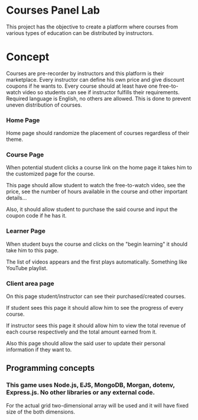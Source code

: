 # Courses Panel Lab

This project has the objective to create a platform where courses from various types of education can be distributed by instructors.

# Concept

Courses are pre-recorder by instructors and this platform is their marketplace. Every instructor can define his own price and give discount coupons if he wants to.
Every course should at least have one free-to-watch video so students can see if instructor fulfills their requirements.
Required language is English, no others are allowed. This is done to prevent uneven distribution of courses.

### Home Page

Home page should randomize the placement of courses regardless of their theme.

### Course Page

When potential student clicks a course link on the home page it takes him to the customized page for the course.

This page should allow student to watch the free-to-watch video, see the price, see the number of hours available in the course and other important details...

Also, it should allow student to purchase the said course and input the coupon code if he has it.

### Learner Page

When student buys the course and clicks on the "begin learning" it should take him to this page.

The list of videos appears and the first plays automatically. Something like YouTube playlist.

### Client area page

On this page student/instructor can see their purchased/created courses.

If student sees this page it should allow him to see the progress of every course.

If instructor sees this page it should allow him to view the total revenue of each course respectively and the total amount earned from it.

Also this page should allow the said user to update their personal information if they want to.

## Programming concepts

### This game uses Node.js, EJS, MongoDB, Morgan, dotenv, Express.js. No other libraries or any external code.

For the actual grid two-dimensional array will be used and it will have fixed size of the both dimensions.

[//]: # (## Plans for the Future)

[//]: # ()
[//]: # (* Adding better protection and checking to the customization page)

[//]: # (* Adding networking support for real multiplayer)

[//]: # (* Making better animations)

[//]: # (* Styling better)

[//]: # (* Add a soundtrack, it is less boring with it)

[//]: # (* Add sound effect to the exploding and splashing animation)